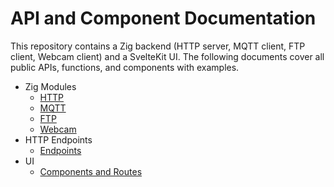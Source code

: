 # API and Component Documentation

This repository contains a Zig backend (HTTP server, MQTT client, FTP client, Webcam client) and a SvelteKit UI. The following documents cover all public APIs, functions, and components with examples.

- Zig Modules
  - [HTTP](./zig/http.md)
  - [MQTT](./zig/mqtt.md)
  - [FTP](./zig/ftp.md)
  - [Webcam](./zig/webcam.md)
- HTTP Endpoints
  - [Endpoints](./http/endpoints.md)
- UI
  - [Components and Routes](./ui/components.md)
